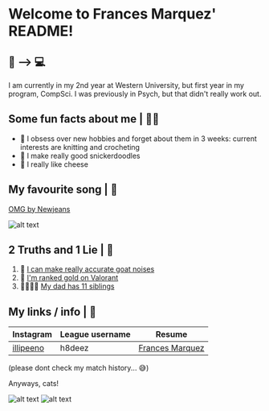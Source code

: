 # Welcome to Frances Marquez' README!
## 🧠 --> 💻
I am currently in my 2nd year at Western University, but first year in my program, CompSci.
I was previously in Psych, but that didn't really work out.

## Some fun facts about me | 👩‍🦰
- 🧶 I obsess over new hobbies and forget about them in 3 weeks: current interests are knitting and crocheting
- 🍪 I make really good snickerdoodles
- 🧀 I really like cheese

## My favourite song | 🎵
[OMG by Newjeans](https://youtu.be/_ZAgIHmHLdc)

![alt text](https://i.ytimg.com/vi/EbDFBY1edfs/hqdefault.jpg?sqp=-oaymwEiCKgBEF5IWvKriqkDFQgBFQAAAAAYASUAAMhCPQCAokN4AQ==&rs=AOn4CLC_gEZqZYWNXgi0iD8CJcZo_CwvPA)

## 2 Truths and 1 Lie | 🤫
1. 🐐 [I can make really accurate goat noises](https://www.westminster-abbey.org/media/4095/truth.jpg?anchor=center&mode=crop&width=1024&height=512&rnd=132084410060000000)
2. 🔫 [I'm ranked gold on Valorant](https://www.looper.com/img/gallery/the-untold-truth-of-pinocchio/intro-1637802137.jpg) 
3. 👨‍👩‍👧‍👦 [My dad has 11 siblings](https://www.westminster-abbey.org/media/4095/truth.jpg?anchor=center&mode=crop&width=1024&height=512&rnd=132084410060000000)

## My links / info | 🔗
| Instagram | League username | Resume |
| --------------- | --------------- | --------------- |
| [illipeeno](https://www.instagram.com/illipeeno/) | h8deez | [Frances Marquez](https://docs.google.com/document/d/1UPeRcQeEpy6xRTO5DnDaxsrXbSUQbp_UjgQqmYgedpA/edit?usp=sharing) |

(please dont check my match history... 😅)

Anyways, cats!

![alt text](https://www.transparentpng.com/thumb/cat/2ZPZNa-cat-free-download.png)
![alt text](https://www.freepnglogos.com/uploads/cat-png/cat-boarding-24.png)
